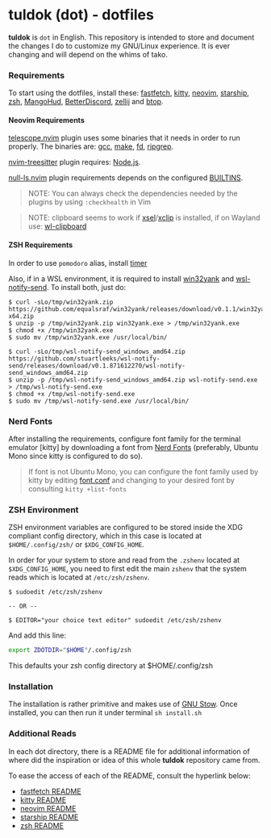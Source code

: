 # tuldok (dot) - dotfiles
**tuldok** is `dot` in English. This repository is intended to store and document the changes I do to customize my GNU/Linux experience.
It is ever changing and will depend on the whims of tako.

### Requirements
To start using the dotfiles, install these: [fastfetch](https://github.com/LinusDierheimer/fastfetch), [kitty](https://github.com/kovidgoyal/kitty),
[neovim](https://github.com/neovim/neovim), [starship](https://github.com/starship/starship), [zsh](https://zsh.sourceforge.io/),
[MangoHud](https://github.com/flightlessmango/MangoHud), [BetterDiscord](https://github.com/BetterDiscord/BetterDiscord),
[zellij](https://github.com/zellij-org/zellij) and [btop](https://github.com/aristocratos/btop).

#### Neovim Requirements
[telescope.nvim](https://github.com/nvim-telescope/telescope.nvim) plugin uses some binaries that it needs in order to run properly. The binaries are: [gcc](https://gcc.gnu.org/), [make](https://www.gnu.org/software/make/), 
[fd](https://github.com/sharkdp/fd), [ripgrep](https://github.com/BurntSushi/ripgrep).

[nvim-treesitter](https://github.com/nvim-treesitter/nvim-treesitter) plugin requires: [Node.js](https://nodejs.org/en/).

[null-ls.nvim](https://github.com/jose-elias-alvarez/null-ls.nvim) plugin requirements depends on the configured [BUILTINS](https://github.com/jose-elias-alvarez/null-ls.nvim/blob/main/doc/BUILTINS.md).

> NOTE: You can always check the dependencies needed by the plugins by using `:checkhealth` in Vim

> NOTE: clipboard seems to work if [xsel](https://github.com/kfish/xsel)/[xclip](https://github.com/astrand/xclip) is installed, if on Wayland use: [wl-clipboard](https://github.com/bugaevc/wl-clipboard)

#### ZSH Requirements
In order to use `pomodoro` alias, install [timer](https://github.com/caarlos0/timer)

Also, if in a WSL environment, it is required to install [win32yank](https://github.com/equalsraf/win32yank) and [wsl-notify-send](https://github.com/stuartleeks/wsl-notify-send).
To install both, just do:
```
$ curl -sLo/tmp/win32yank.zip https://github.com/equalsraf/win32yank/releases/download/v0.1.1/win32yank-x64.zip
$ unzip -p /tmp/win32yank.zip win32yank.exe > /tmp/win32yank.exe
$ chmod +x /tmp/win32yank.exe
$ sudo mv /tmp/win32yank.exe /usr/local/bin/
```
```
$ curl -sLo/tmp/wsl-notify-send_windows_amd64.zip https://github.com/stuartleeks/wsl-notify-send/releases/download/v0.1.871612270/wsl-notify-send_windows_amd64.zip
$ unzip -p /tmp/wsl-notify-send_windows_amd64.zip wsl-notify-send.exe > /tmp/wsl-notify-send.exe
$ chmod +x /tmp/wsl-notify-send.exe
$ sudo mv /tmp/wsl-notify-send.exe /usr/local/bin/
```

### Nerd Fonts
After installing the requirements, configure font family for the terminal emulator [kitty] by downloading a font from [Nerd Fonts](https://www.nerdfonts.com/) (preferably, Ubuntu Mono since kitty is configured to do so).
> If font is not Ubuntu Mono, you can configure the font family used by kitty by editing [font.conf](./kitty/.config/kitty/font.conf) and changing to your desired font by consulting `kitty +list-fonts`

### ZSH Environment
ZSH environment variables are configured to be stored inside the XDG compliant config directory, which in this case is located at `$HOME/.config/zsh/` or `$XDG_CONFIG_HOME`.

In order for your system to store and read from the `.zshenv` located at `$XDG_CONFIG_HOME`, you need to first edit the main `zshenv` that the system reads which is located at `/etc/zsh/zshenv`.
```
$ sudoedit /etc/zsh/zshenv

-- OR --

$ EDITOR="your choice text editor" sudoedit /etc/zsh/zshenv
```
And add this line:
```sh
export ZDOTDIR="$HOME"/.config/zsh
```
This defaults your zsh config directory at $HOME/.config/zsh

### Installation
The installation is rather primitive and makes use of [GNU Stow](https://www.gnu.org/software/stow/).
Once installed, you can then run it under terminal `sh install.sh`

### Additional Reads
In each dot directory, there is a README file for additional information of where did the inspiration or idea of this whole **tuldok** repository came from.

To ease the access of each of the README, consult the hyperlink below:
- [fastfetch README](./fastfetch/.config/fastfetch/README.md)
- [kitty README](./kitty/.config/kitty/README.md)
- [neovim README](./nvim/.config/nvim/README.md)
- [starship README](./starship/.config/starship/README.md)
- [zsh README](./zsh/.config/zsh/README.md)
